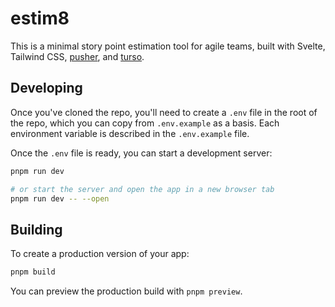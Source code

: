 # estim8

This is a minimal story point estimation tool for agile teams, built with Svelte, Tailwind CSS, [pusher](https://pusher.com), and [turso](https://turso.tech).

## Developing

Once you've cloned the repo, you'll need to create a `.env` file in the root of the repo, which you can copy from `.env.example` as a basis. Each environment variable is described in the `.env.example` file.

Once the `.env` file is ready, you can start a development server:

```bash
pnpm run dev

# or start the server and open the app in a new browser tab
pnpm run dev -- --open
```

## Building

To create a production version of your app:

```bash
pnpm build
```

You can preview the production build with `pnpm preview`.

